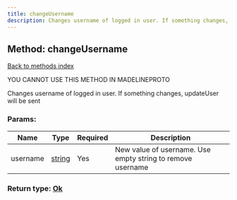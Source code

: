 ```yaml
---
title: changeUsername
description: Changes username of logged in user. If something changes, updateUser will be sent
---
```

## Method: changeUsername  
[Back to methods index](index.md)


YOU CANNOT USE THIS METHOD IN MADELINEPROTO


Changes username of logged in user. If something changes, updateUser will be sent

### Params:

| Name     |    Type       | Required | Description |
|----------|---------------|----------|-------------|
|username|[string](../types/string.md) | Yes|New value of username. Use empty string to remove username|


### Return type: [Ok](../types/Ok.md)

